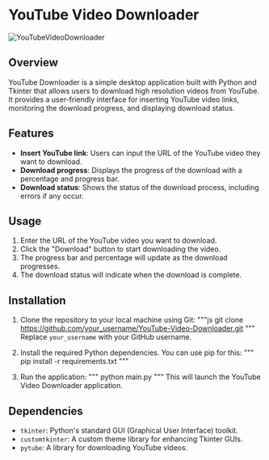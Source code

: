 # YouTube Video Downloader
![YouTubeVideoDownloader](https://github.com/chevonnefernandes/YouTube-Video-Downloader/assets/161243278/4a9ebd01-32a4-422d-9a48-09c8267c654c)

## Overview

YouTube Downloader is a simple desktop application built with Python and Tkinter that allows users to download high resolution videos from YouTube. It provides a user-friendly interface for inserting YouTube video links, monitoring the download progress, and displaying download status.

## Features

- **Insert YouTube link**: Users can input the URL of the YouTube video they want to download.
- **Download progress**: Displays the progress of the download with a percentage and progress bar.
- **Download status**: Shows the status of the download process, including errors if any occur.

## Usage

1. Enter the URL of the YouTube video you want to download.
2. Click the "Download" button to start downloading the video.
3. The progress bar and percentage will update as the download progresses.
4. The download status will indicate when the download is complete.

## Installation

1. Clone the repository to your local machine using Git:
"""js
git clone https://github.com/your_username/YouTube-Video-Downloader.git
"""
Replace `your_username` with your GitHub username.

2. Install the required Python dependencies. You can use pip for this:
"""
pip install -r requirements.txt
"""

3. Run the application:
"""
python main.py
"""
This will launch the YouTube Video Downloader application.

## Dependencies

- `tkinter`: Python's standard GUI (Graphical User Interface) toolkit.
- `customtkinter`: A custom theme library for enhancing Tkinter GUIs.
- `pytube`: A library for downloading YouTube videos.
